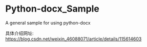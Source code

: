 # Python-docx_Sample
A general sample for using python-docx

具体介绍网址: https://blog.csdn.net/weixin_46088071/article/details/115614603
